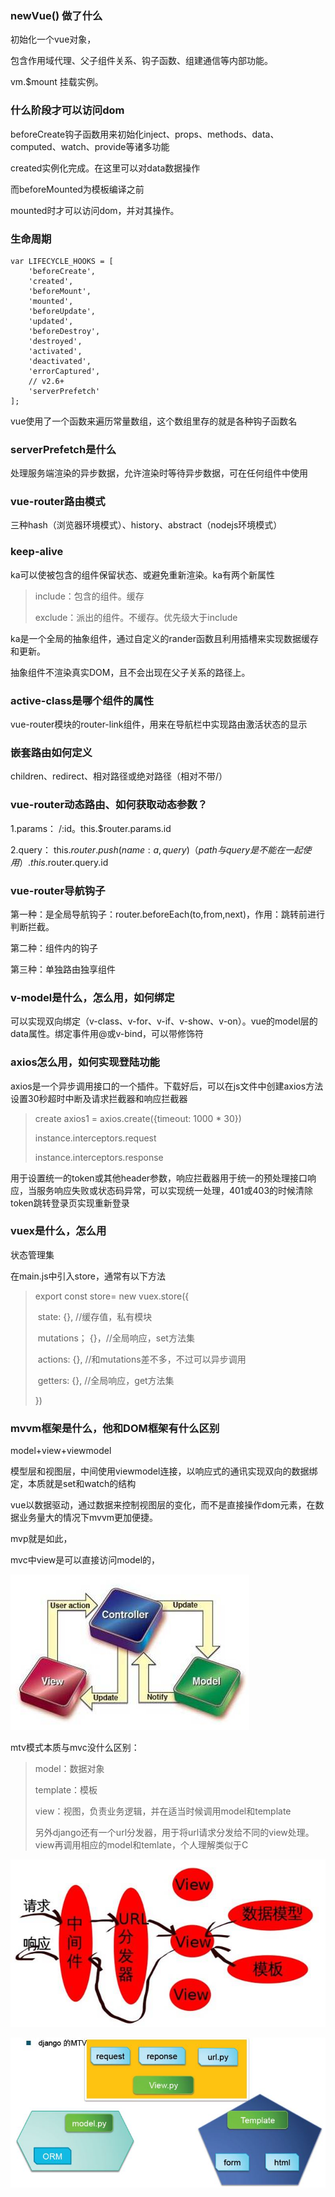 ### newVue() 做了什么

初始化一个vue对象，

包含作用域代理、父子组件关系、钩子函数、组建通信等内部功能。

vm.$mount 挂载实例。

### 什么阶段才可以访问dom

beforeCreate钩子函数用来初始化inject、props、methods、data、computed、watch、provide等诸多功能

created实例化完成。在这里可以对data数据操作

而beforeMounted为模板编译之前

mounted时才可以访问dom，并对其操作。

### 生命周期

```
var LIFECYCLE_HOOKS = [
    'beforeCreate',
    'created',
    'beforeMount',
    'mounted',
    'beforeUpdate',
    'updated',
    'beforeDestroy',
    'destroyed',
    'activated',
    'deactivated',
    'errorCaptured',
    // v2.6+
    'serverPrefetch'
];
```

vue使用了一个函数来遍历常量数组，这个数组里存的就是各种钩子函数名

### serverPrefetch是什么

处理服务端渲染的异步数据，允许渲染时等待异步数据，可在任何组件中使用

### vue-router路由模式

三种hash（浏览器环境模式）、history、abstract（nodejs环境模式）

### keep-alive

ka可以使被包含的组件保留状态、或避免重新渲染。ka有两个新属性

> include：包含的组件。缓存
>
> exclude：派出的组件。不缓存。优先级大于include

ka是一个全局的抽象组件，通过自定义的rander函数且利用插槽来实现数据缓存和更新。

抽象组件不渲染真实DOM，且不会出现在父子关系的路径上。

### active-class是哪个组件的属性

vue-router模块的router-link组件，用来在导航栏中实现路由激活状态的显示

### 嵌套路由如何定义

children、redirect、相对路径或绝对路径（相对不带/）

### vue-router动态路由、如何获取动态参数？

1.params： /:id。this.$router.params.id

2.query： this.$router.push({name: a, query})（path与query是不能在一起使用）.this.$router.query.id

### vue-router导航钩子

第一种：是全局导航钩子：router.beforeEach(to,from,next)，作用：跳转前进行判断拦截。

第二种：组件内的钩子

第三种：单独路由独享组件

### v-model是什么，怎么用，如何绑定

可以实现双向绑定（v-class、v-for、v-if、v-show、v-on）。vue的model层的data属性。绑定事件用@或v-bind，可以带修饰符

### axios怎么用，如何实现登陆功能

axios是一个异步调用接口的一个插件。下载好后，可以在js文件中创建axios方法设置30秒超时中断及请求拦截器和响应拦截器

> create axios1 = axios.create({timeout: 1000 * 30})
>
> instance.interceptors.request
>
> instance.interceptors.response

用于设置统一的token或其他header参数，响应拦截器用于统一的预处理接口响应，当服务响应失败或状态码异常，可以实现统一处理，401或403的时候清除token跳转登录页实现重新登录

### vuex是什么，怎么用

状态管理集

在main.js中引入store，通常有以下方法

> export const store= new vuex.store({
>
> ​	state: {},	//缓存值，私有模块
>
> ​	mutations； {}，//全局响应，set方法集
>
> ​	actions: {}, //和mutations差不多，不过可以异步调用
>
> ​	getters: {}, //全局响应，get方法集
>
> })

### mvvm框架是什么，他和DOM框架有什么区别

model+view+viewmodel

模型层和视图层，中间使用viewmodel连接，以响应式的通讯实现双向的数据绑定，本质就是set和watch的结构

vue以数据驱动，通过数据来控制视图层的变化，而不是直接操作dom元素，在数据业务量大的情况下mvvm更加便捷。

mvp就是如此，

mvc中view是可以直接访问model的，

![img](images/20130907171826234.png)

mtv模式本质与mvc没什么区别：

> model：数据对象
>
> template：模板
>
> view：视图，负责业务逻辑，并在适当时候调用model和template
>
> 另外django还有一个url分发器，用于将url请求分发给不同的view处理。view再调用相应的model和temlate，个人理解类似于C

![img](images/20130907173600843)

![img](images/20130907175211234)